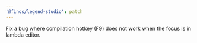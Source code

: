 ```yaml
---
'@finos/legend-studio': patch
---
```


Fix a bug where compilation hotkey (F9) does not work when the focus is in lambda editor.

